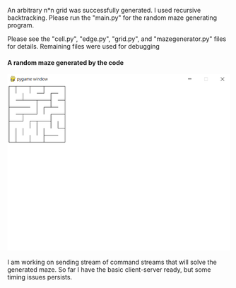 An arbitrary n*n grid was successfully generated. I used recursive backtracking. Please run the "main.py" for the random maze
generating program. 

Please see the "cell.py", "edge.py", "grid.py", and "mazegenerator.py" files for details. Remaining files were used for debugging

#### A random maze generated by the code
![](Maze_generator_window.PNG)

I am working on sending stream of command streams that will solve the generated maze. So far I have the basic client-server ready, but some timing issues persists.